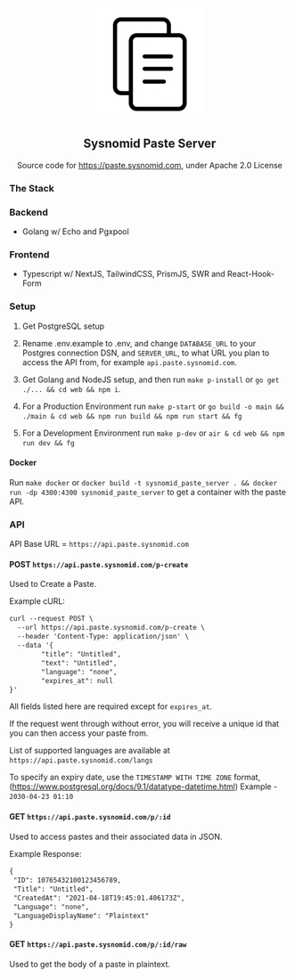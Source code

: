 <div align="center">
  <img src="https://raw.githubusercontent.com/Sysnomid/paste/master/web/public/paste.png" width="200" height="200" />

## Sysnomid Paste Server

Source code for https://paste.sysnomid.com, under Apache 2.0 License

</div>

### The Stack

### Backend

- Golang w/ Echo and Pgxpool

### Frontend

- Typescript w/ NextJS, TailwindCSS, PrismJS, SWR and React-Hook-Form

### Setup

1. Get PostgreSQL setup

2. Rename .env.example to .env, and change `DATABASE_URL` to your Postgres connection DSN, and `SERVER_URL`, to what URL you plan to access the API from, for example `api.paste.sysnomid.com`.

3. Get Golang and NodeJS setup, and then run `make p-install` or `go get ./... && cd web && npm i`.

4. For a Production Environment run `make p-start` or `go build -o main && ./main & cd web && npm run build && npm run start && fg`

5. For a Development Environment run `make p-dev` or `air & cd web && npm run dev && fg`

#### Docker

Run `make docker` or `docker build -t sysnomid_paste_server . && docker run -dp 4300:4300 sysnomid_paste_server` to get a container with the paste API.

### API

API Base URL = `https://api.paste.sysnomid.com`

#### POST `https://api.paste.sysnomid.com/p-create`

Used to Create a Paste.

Example cURL:

```
curl --request POST \
  --url https://api.paste.sysnomid.com/p-create \
  --header 'Content-Type: application/json' \
  --data '{
        "title": "Untitled",
        "text": "Untitled",
        "language": "none",
        "expires_at": null
}'
```

All fields listed here are required except for `expires_at`.

If the request went through without error, you will receive a unique id that you can then access your paste from.

List of supported languages are available at `https://api.paste.sysnomid.com/langs`

To specify an expiry date, use the `TIMESTAMP WITH TIME ZONE` format, (https://www.postgresql.org/docs/9.1/datatype-datetime.html)
Example - `2030-04-23 01:10`

#### GET `https://api.paste.sysnomid.com/p/:id`

Used to access pastes and their associated data in JSON.

Example Response:

```
{
 "ID": 10765432100123456789,
 "Title": "Untitled",
 "CreatedAt": "2021-04-18T19:45:01.406173Z",
 "Language": "none",
 "LanguageDisplayName": "Plaintext"
}
```

#### GET `https://api.paste.sysnomid.com/p/:id/raw`

Used to get the body of a paste in plaintext.
